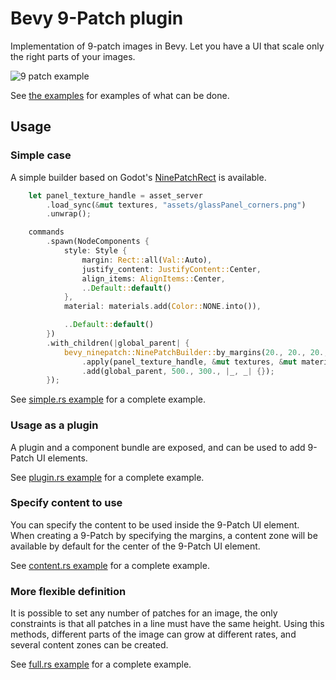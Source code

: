 # Bevy 9-Patch plugin

Implementation of 9-patch images in Bevy. Let you have a UI that scale only the right parts of your images.

![9 patch example](https://raw.githubusercontent.com/mockersf/bevy_extra/master/bevy_ninepatch/examples/full.png)

See [the examples](https://github.com/mockersf/bevy_extra/tree/master/bevy_ninepatch/examples) for examples of what can be done.

## Usage

### Simple case

A simple builder based on Godot's [NinePatchRect](https://docs.godotengine.org/en/3.2/classes/class_ninepatchrect.html) is available.

```rust
    let panel_texture_handle = asset_server
        .load_sync(&mut textures, "assets/glassPanel_corners.png")
        .unwrap();

    commands
        .spawn(NodeComponents {
            style: Style {
                margin: Rect::all(Val::Auto),
                justify_content: JustifyContent::Center,
                align_items: AlignItems::Center,
                ..Default::default()
            },
            material: materials.add(Color::NONE.into()),

            ..Default::default()
        })
        .with_children(|global_parent| {
            bevy_ninepatch::NinePatchBuilder::by_margins(20., 20., 20., 20.)
                .apply(panel_texture_handle, &mut textures, &mut materials)
                .add(global_parent, 500., 300., |_, _| {});
        });
```

See [simple.rs example](https://github.com/mockersf/bevy_extra/blob/master/bevy_ninepatch/examples/simple.rs) for a complete example.

### Usage as a plugin

A plugin and a component bundle are exposed, and can be used to add 9-Patch UI elements.

See [plugin.rs example](https://github.com/mockersf/bevy_extra/blob/master/bevy_ninepatch/examples/plugin.rs) for a complete example.

### Specify content to use

You can specify the content to be used inside the 9-Patch UI element. When creating a 9-Patch by specifying the margins, a content zone will be available by default for the center of the 9-Patch UI element.

See [content.rs example](https://github.com/mockersf/bevy_extra/blob/master/bevy_ninepatch/examples/content.rs) for a complete example.

### More flexible definition

It is possible to set any number of patches for an image, the only constraints is that all patches in a line must have the same height. Using this methods, different parts of the image can grow at different rates, and several content zones can be created.

See [full.rs example](https://github.com/mockersf/bevy_extra/blob/master/bevy_ninepatch/examples/full.rs) for a complete example.
